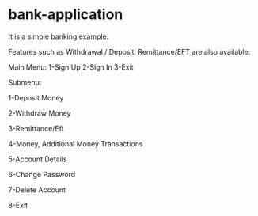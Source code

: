 # bank-application
It is a simple banking example.  

Features such as Withdrawal / Deposit, Remittance/EFT are also available.  

Main Menu: 1-Sign Up 2-Sign In 3-Exit  

Submenu: 

1-Deposit Money 

2-Withdraw Money 

3-Remittance/Eft  

4-Money, Additional Money Transactions 

5-Account Details 

6-Change Password 

7-Delete Account

8-Exit
